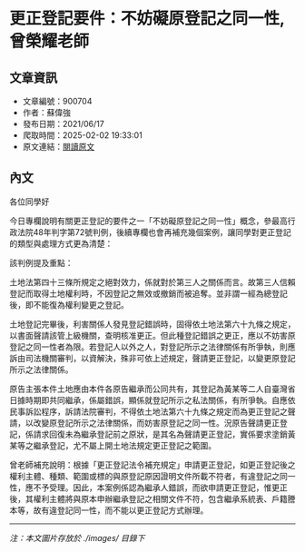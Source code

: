 # 更正登記要件：不妨礙原登記之同一性,曾榮耀老師

## 文章資訊
- 文章編號：900704
- 作者：蘇偉強
- 發布日期：2021/06/17
- 爬取時間：2025-02-02 19:33:01
- 原文連結：[閱讀原文](https://real-estate.get.com.tw/Columns/detail.aspx?no=900704)

## 內文
各位同學好

今日專欄說明有關更正登記的要件之一「不妨礙原登記之同一性」概念，參最高行政法院48年判字第72號判例，後續專欄也會再補充幾個案例，讓同學對更正登記的類型與處理方式更為清楚：

該判例提及重點：

土地法第四十三條所規定之絕對效力，係就對於第三人之關係而言。故第三人信賴登記而取得土地權利時，不因登記之無效或撤銷而被追奪。並非謂一經為總登記後，即不能復為權利變更之登記。

土地登記完畢後，利害關係人發見登記錯誤時，固得依土地法第六十九條之規定，以書面聲請該管上級機關，查明核准更正。但此種登記錯誤之更正，應以不妨害原登記之同一性者為限。若登記人以外之人，對登記所示之法律關係有所爭執，則應訴由司法機關審判，以資解決，殊非可依上述規定，聲請更正登記，以變更原登記所示之法律關係。

原告主張本件土地應由本件各原告繼承而公同共有，其登記為黃某等二人自臺灣省日據時期即共同繼承，係屬錯誤，顯係就登記所示之私法關係，有所爭執。自應依民事訴訟程序，訴請法院審判，不得依土地法第六十九條之規定而為更正登記之聲請，以改變原登記所示之法律關係，而妨害原登記之同一性。況原告聲請更正登記，係請求回復未為繼承登記前之原狀，是其名為聲請更正登記，實係要求塗銷黃某等之繼承登記，尤不屬上開土地法規定更正登記之範圍。

曾老師補充說明：根據「更正登記法令補充規定」申請更正登記，如更正登記後之權利主體、種類、範圍或標的與原登記原因證明文件所載不符者，有違登記之同一性，應不予受理。因此，本案例係認為繼承人錯誤，而欲申請更正登記，惟更正後，其權利主體將與原本申辦繼承登記之相關文件不符，包含繼承系統表、戶籍謄本等，故有違登記同一性，而不能以更正登記方式辦理。

---
*注：本文圖片存放於 ./images/ 目錄下*
